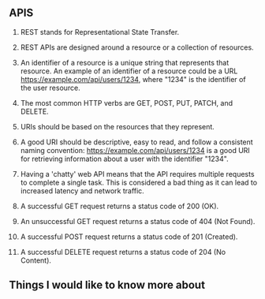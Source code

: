 ## APIS

1. REST stands for Representational State Transfer.

2. REST APIs are designed around a resource or a collection of resources.

3. An identifier of a resource is a unique string that represents that resource. An example of an identifier of a resource could be a URL https://example.com/api/users/1234, where "1234" is the identifier of the user resource.

4. The most common HTTP verbs are GET, POST, PUT, PATCH, and DELETE.

5. URIs should be based on the resources that they represent.

6. A good URI should be descriptive, easy to read, and follow a consistent naming convention: https://example.com/api/users/1234 is a good URI for retrieving information about a user with the identifier "1234".

7. Having a 'chatty' web API means that the API requires multiple requests to complete a single task. This is considered a bad thing as it can lead to increased latency and network traffic.

8. A successful GET request returns a status code of 200 (OK).

9. An unsuccessful GET request returns a status code of 404 (Not Found).

10. A successful POST request returns a status code of 201 (Created).

11. A successful DELETE request returns a status code of 204 (No Content).


## Things I would like to know more about
